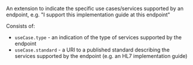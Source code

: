 An extension to indicate the specific use cases/services supported by an endpoint, e.g. "I support this implementation guide at this endpoint"

Consists of:
*  `useCase.type` - an indication of the type of services supported by the endpoint
*  `useCase.standard` - a URI to a published standard describing the services supported by the endpoint (e.g. an HL7 implementation guide)